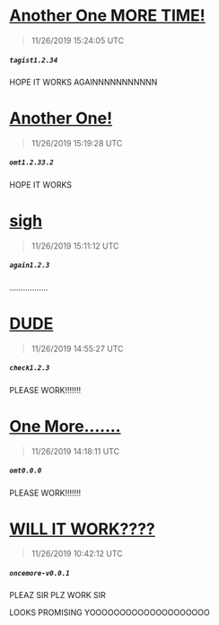 # [Another One MORE TIME!](https://github.com/Mike-EEE/action-jackson/releases/tag/tagist1.2.34)
> 11/26/2019 15:24:05 UTC
##### ``tagist1.2.34``
HOPE IT WORKS AGAINNNNNNNNNNN
# [Another One!](https://github.com/Mike-EEE/action-jackson/releases/tag/omt1.2.33.2)
> 11/26/2019 15:19:28 UTC
##### ``omt1.2.33.2``
HOPE IT WORKS
# [sigh](https://github.com/Mike-EEE/action-jackson/releases/tag/again1.2.3)
> 11/26/2019 15:11:12 UTC
##### ``again1.2.3``
.................
# [DUDE](https://github.com/Mike-EEE/action-jackson/releases/tag/check1.2.3)
> 11/26/2019 14:55:27 UTC
##### ``check1.2.3``
PLEASE WORK!!!!!!!
# [One More.......](https://github.com/Mike-EEE/action-jackson/releases/tag/omt0.0.0)
> 11/26/2019 14:18:11 UTC
##### ``omt0.0.0``
PLEASE WORK!!!!!!!
# [WILL IT WORK????](https://github.com/Mike-EEE/action-jackson/releases/tag/oncemore-v0.0.1)
> 11/26/2019 10:42:12 UTC
##### ``oncemore-v0.0.1``
PLEAZ SIR PLZ WORK SIR

LOOKS PROMISING YOOOOOOOOOOOOOOOOOOOO

